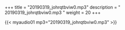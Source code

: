 +++
title = "20190319_johrqtbviw0.mp3"
description = " 20190319_johrqtbviw0.mp3 "
weight = 20
+++

{{< myaudio01 mp3="20190319_johrqtbviw0.mp3" >}}

